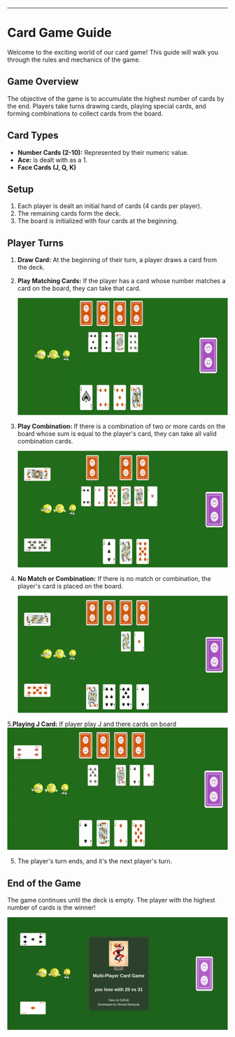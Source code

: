 ---

# Card Game Guide

Welcome to the exciting world of our card game! This guide will walk you through the rules and mechanics of the game.

## Game Overview

The objective of the game is to accumulate the highest number of cards by the end. Players take turns drawing cards, playing special cards, and forming combinations to collect cards from the board.

## Card Types

- **Number Cards (2-10):** Represented by their numeric value.
- **Ace:** is dealt with as a 1.
- **Face Cards (J, Q, K)**

## Setup

1. Each player is dealt an initial hand of cards (4 cards per player).
2. The remaining cards form the deck.
3. The board is initialized with four cards at the beginning.

## Player Turns

1. **Draw Card:** At the beginning of their turn, a player draws a card from the deck.


2. **Play Matching Cards:** If the player has a card whose number matches a card on the board, they can take that card.

   ![Play Matching Cards](guide-gifs/1.gif)

3. **Play Combination:** If there is a combination of two or more cards on the board whose sum is equal to the player's card, they can take all valid combination cards.

   ![Play Combination](guide-gifs/2.gif)

4. **No Match or Combination:** If there is no match or combination, the player's card is placed on the board.

   ![Place Card on Board](guide-gifs/3.gif)
  
  5.**Playing J Card:** If player play J and there cards on board
  ![Place Card J on Board](guide-gifs/4.gif)

5. The player's turn ends, and it's the next player's turn.



## End of the Game

The game continues until the deck is empty. The player with the highest number of cards is the winner!

![Game Over](guide-gifs/res.png)
